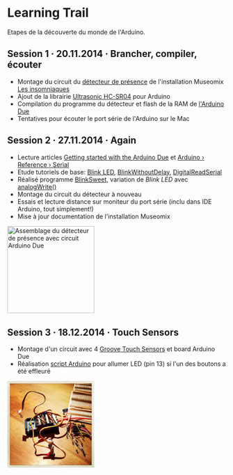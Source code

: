 # Learning Trail

Etapes de la découverte du monde de l'Arduino.

## Session 1 · 20.11.2014 · Brancher, compiler, écouter

* Montage du circuit du [détecteur de présence](https://github.com/MuseomixLeman/Equipe-6/tree/master/code/detecteur-presence) de l'installation Museomix [Les insomniaques](https://github.com/MuseomixLeman/Equipe-6)
* Ajout de la librairie [Ultrasonic HC-SR04](https://github.com/daijo/ArduinoLibraries) pour Arduino
* Compilation du programme du détecteur et flash de la RAM de [l'Arduino Due](http://arduino.cc/en/pmwiki.php?n=Main/ArduinoBoardDue)
* Tentatives pour écouter le port série de l'Arduino sur le Mac

## Session 2 · 27.11.2014 · Again

* Lecture articles [Getting started with the Arduino Due](http://arduino.cc/en/pmwiki.php?n=Guide/ArduinoDue) et [Arduino › Reference › Serial](http://arduino.cc/en/Reference/Serial)
* Etude tutoriels de base: [Blink LED](http://arduino.cc/en/Tutorial/Blink), [BlinkWithoutDelay](http://arduino.cc/en/Tutorial/BlinkWithoutDelay), [DigitalReadSerial](http://arduino.cc/en/Tutorial/DigitalReadSerial)
* Réalisé programme [BlinkSweet](sketches/blinkSweet/blinkSweet.ino), variation de _Blink LED_ avec [analogWrite()](http://arduino.cc/en/Reference/analogWrite)
* Montage du circuit du détecteur à nouveau
* Essais et lecture distance sur moniteur du port série (inclu dans IDE Arduino, tout simplement!)
* Mise à jour documentation de l'installation Museomix

<img src="https://github.com/MuseomixLeman/Equipe-6/blob/master/images/IMG_6322.JPG" height="200" width="200" title="Assemblage du détecteur de présence avec circuit Arduino Due"/>

## Session 3 · 18.12.2014 · Touch Sensors

* Montage d'un circuit avec 4 [Groove Touch Sensors](http://www.seeedstudio.com/wiki/Grove_-_Touch_Sensor) et board Arduino Due
* Réalisation [script Arduino](sketches/touchSensors/touchSensors.ino) pour allumer LED (pin 13) si l'un des boutons a été effleuré

<img src="images/IMG_6444.jpg" height="200" width="200" title="Assemblage circuit Arduino Due et Groove Touch Sensors"/>
